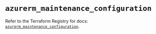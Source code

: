 # `azurerm_maintenance_configuration`

Refer to the Terraform Registry for docs: [`azurerm_maintenance_configuration`](https://registry.terraform.io/providers/hashicorp/azurerm/4.36.0/docs/resources/maintenance_configuration).
